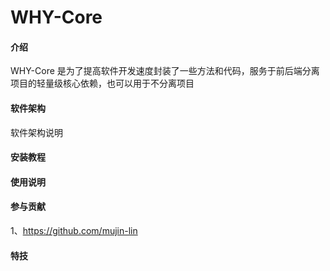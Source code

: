 # WHY-Core

#### 介绍
WHY-Core 是为了提高软件开发速度封装了一些方法和代码，服务于前后端分离项目的轻量级核心依赖，也可以用于不分离项目

#### 软件架构
软件架构说明


#### 安装教程



#### 使用说明



#### 参与贡献
1、https://github.com/mujin-lin



#### 特技


